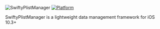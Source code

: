 ![SwiftyPlistManager](https://github.com/rebeloper/SwiftyPlistManager/blob/master/SwiftyPlistManager/SwiftyPlistManagerLogo.gif?raw=true)
[![Platform](http://img.shields.io/badge/platform-ios-lightgrey.svg)]()

SwiftyPlistManager is a lightweight data management framework for iOS 10.3+
